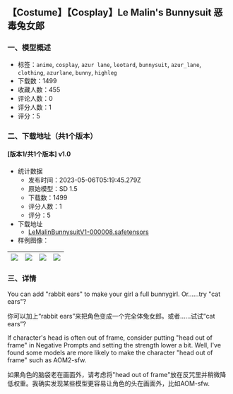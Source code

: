 ## 【Costume】【Cosplay】Le Malin's Bunnysuit 恶毒兔女郎
### 一、模型概述

- 标签：`anime`, `cosplay`, `azur lane`, `leotard`, `bunnysuit`, `azur_lane`, `clothing`, `azurlane`, `bunny`, `highleg`
- 下载数：1499
- 收藏人数：455
- 评论人数：0
- 评分人数：1
- 评分：5

### 二、下载地址（共1个版本）

#### [版本1/共1个版本] v1.0

- 统计数据
  - 发布时间：2023-05-06T05:19:45.279Z
  - 原始模型：SD 1.5
  - 下载数：1499
  - 评分人数：1
  - 评分：5
- 下载地址
  - [LeMalinBunnysuitV1-000008.safetensors](https://civitai.com/api/download/models/63621)
- 样例图像：

| <img src="https://image.civitai.com/xG1nkqKTMzGDvpLrqFT7WA/6ffbbe82-8c82-4248-9125-628bba908b33/width=450/702074.jpeg" /> | <img src="https://image.civitai.com/xG1nkqKTMzGDvpLrqFT7WA/7d1642a1-7c2c-422e-b24d-f65d83da3acb/width=450/702070.jpeg" /> | <img src="https://image.civitai.com/xG1nkqKTMzGDvpLrqFT7WA/32f71a48-f460-4a8d-a3e5-7b63cca01574/width=450/702067.jpeg" /> | <img src="https://image.civitai.com/xG1nkqKTMzGDvpLrqFT7WA/383c7d3e-657a-4a67-8e9e-dbf16e964b5a/width=450/702066.jpeg" /> |
| ---- | ---- | ---- | ---- |


### 三、详情
<p>You can add "rabbit ears" to make your girl a full bunnygirl. Or……try "cat ears"?</p><p>你可以加上“rabbit ears”来把角色变成一个完全体兔女郎。或者……试试“cat ears”?</p><p>If character's head is often out of frame, consider putting "head out of frame" in Negative Prompts and setting the strength lower a bit. Well, I've found some models are more likely to make the character "head out of frame" such as AOM2-sfw.</p><p>如果角色的脑袋老在画面外，请考虑将"head out of frame"放在反咒里并稍微降低权重。我确实发现某些模型更容易让角色的头在画面外，比如AOM-sfw.</p>